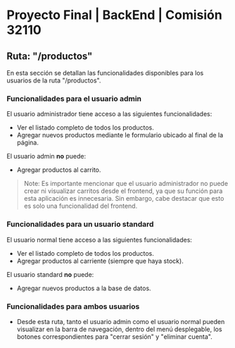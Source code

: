 # Proyecto Final | BackEnd | Comisión 32110

## Ruta: "/productos"

En esta sección se detallan las funcionalidades disponibles para los usuarios de la ruta "/productos".

### Funcionalidades para el usuario admin

El usuario administrador tiene acceso a las siguientes funcionalidades:

- Ver el listado completo de todos los productos.
- Agregar nuevos productos mediante le formulario ubicado al final de la página.

El usuario admin **no** puede:

- Agregar productos al carrito.

> Note: Es importante mencionar que el usuario administrador no puede crear ni visualizar carritos desde el frontend, ya que su función para esta aplicación es innecesaria. Sin embargo, cabe destacar que esto es solo una funcionalidad del frontend.


### Funcionalidades para un usuario standard

El usuario normal tiene acceso a las siguientes funcionalidades:

- Ver el listado completo de todos los productos.
- Agregar productos al carriente (siempre que haya stock).

El usuario standard **no** puede:

- Agregar nuevos productos a la base de datos. 

### Funcionalidades para ambos usuarios

- Desde esta ruta, tanto el usuario admin como el usuario normal pueden visualizar en la barra de navegación, dentro del menú desplegable, los botones correspondientes para "cerrar sesión" y "eliminar cuenta".